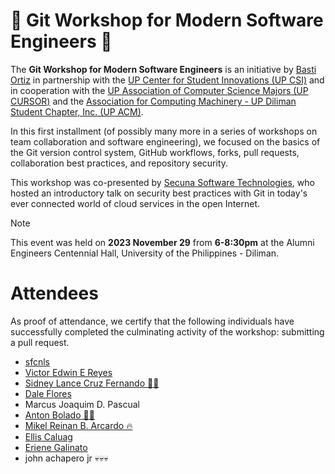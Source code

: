 [csi]: https://up-csi.org/
[cursor]: https://www.upcursor.com/
[acm]: https://www.facebook.com/upacm
[secuna]: https://secuna.io

# 🚀 Git Workshop for Modern Software Engineers 🚀

The **Git Workshop for Modern Software Engineers** is an initiative by [Basti Ortiz](https://bastidood.github.io/) in partnership with the [UP Center for Student Innovations (UP CSI)][csi] and in cooperation with the [UP Association of Computer Science Majors (UP CURSOR)][cursor] and the [Association for Computing Machinery - UP Diliman Student Chapter, Inc. (UP ACM)][acm].

In this first installment (of possibly many more in a series of workshops on team collaboration and software engineering), we focused on the basics of the Git version control system, GitHub workflows, forks, pull requests, collaboration best practices, and repository security.

This workshop was co-presented by [Secuna Software Technologies][secuna], who hosted an introductory talk on security best practices with Git in today's ever connected world of cloud services in the open Internet.

> [!NOTE]
> This event was held on **2023 November 29** from **6-8:30pm** at the Alumni Engineers Centennial Hall, University of the Philippines - Diliman.

# Attendees
As proof of attendance, we certify that the following individuals have successfully completed the culminating activity of the workshop: submitting a pull request.

* [sfcnls](https://github.com/sfcnls/)
* [Victor Edwin E Reyes](https://github.com/VeeIsForVanana)
* [Sidney Lance Cruz Fernando 🤩🙏](https://github.com/slcfernando)
* [Dale Flores](https://github.com/exos7)
* Marcus Joaquim D. Pascual
* [Anton Bolado 🧍‍♂️](https://github.com/boladss)
* [Mikel Reinan B. Arcardo 🔥](https://github.com/mikelReinanArcardo) 
* [Ellis Caluag](https://github.com/Dox-Dev)
* [Eriene Galinato](https://github.com/Hooman1214)
* john achapero jr 💀💀💀
